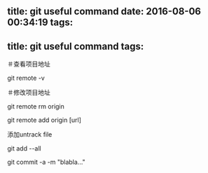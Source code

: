 title: git useful command
date: 2016-08-06 00:34:19
tags:
---
title: git useful command
tags:
---
＃查看项目地址

git remote -v

＃修改项目地址

git remote rm origin

git remote add origin [url]

添加untrack file 

git add --all

git commit -a -m "blabla..."

